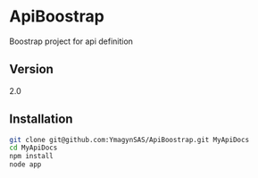 ApiBoostrap
===========

Boostrap project for api definition

Version
----

2.0

Installation
--------------

```sh
git clone git@github.com:YmagynSAS/ApiBoostrap.git MyApiDocs
cd MyApiDocs
npm install
node app
```
